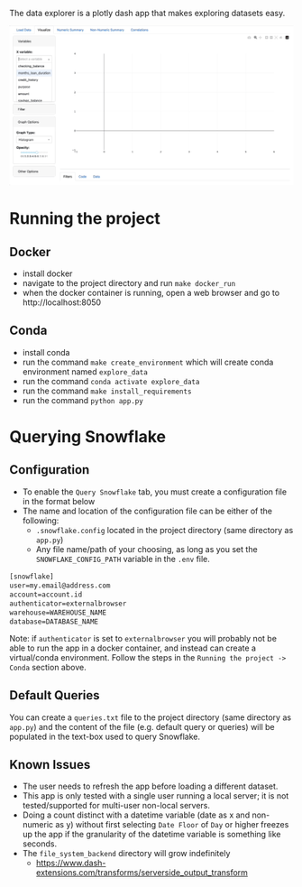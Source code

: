 The data explorer is a plotly dash app that makes exploring datasets easy.

![Loading GIF](https://github.com/shane-kercheval/explore-data/blob/main/explore-data.gif)

# Running the project

## Docker

- install docker
- navigate to the project directory and run `make docker_run`
- when the docker container is running, open a web browser and go to http://localhost:8050

## Conda

- install conda
- run the command `make create_environment` which will create conda environment named `explore_data`
- run the command `conda activate explore_data`
- run the command `make install_requirements`
- run the command `python app.py`

# Querying Snowflake

## Configuration

- To enable the `Query Snowflake` tab, you must create a configuration file in the format below
- The name and location of the configuration file can be either of the following:
    - `.snowflake.config` located in the project directory (same directory as `app.py`)
    - Any file name/path of your choosing, as long as you set the `SNOWFLAKE_CONFIG_PATH` variable in the `.env` file.

```
[snowflake]
user=my.email@address.com
account=account.id
authenticator=externalbrowser
warehouse=WAREHOUSE_NAME
database=DATABASE_NAME
```

Note: if `authenticator` is set to `externalbrowser` you will probably not be able to run the app in a docker container, and instead can create a virtual/conda environment. Follow the steps in the `Running the project -> Conda` section above.

## Default Queries

You can create a `queries.txt` file to the project directory (same directory as `app.py`) and the content of the file (e.g. default query or queries) will be populated in the text-box used to query Snowflake.

## Known Issues

- The user needs to refresh the app before loading a different dataset.
- This app is only tested with a single user running a local server; it is not tested/supported for multi-user non-local servers.
- Doing a count distinct with a datetime variable (date as x and non-numeric as y) without first selecting `Date Floor` of `Day` or higher freezes up the app if the granularity of the datetime variable is something like seconds.
- The `file_system_backend` directory will grow indefinitely
    - https://www.dash-extensions.com/transforms/serverside_output_transform
